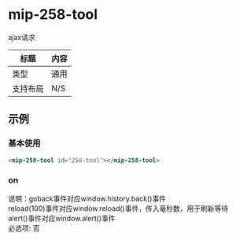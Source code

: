 # mip-258-tool

ajax请求

标题|内容
----|----
类型|通用
支持布局|N/S
## 示例

### 基本使用

```html
<mip-258-tool id="258-tool"></mip-258-tool>
```
### on

说明：goback事件对应window.history.back()事件  
reload(100)事件对应window.reload()事件，传入毫秒数，用于刷新等待  
alert()事件对应window.alert()事件  
必选项: 否  








